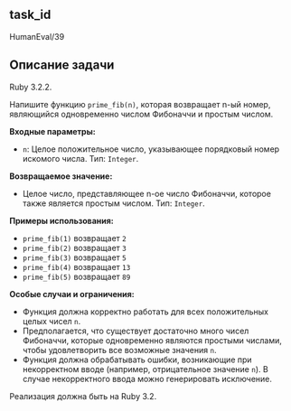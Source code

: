 ## task_id
HumanEval/39

## Описание задачи
Ruby 3.2.2.

Напишите функцию `prime_fib(n)`, которая возвращает n-ый номер, являющийся одновременно числом Фибоначчи и простым числом.

**Входные параметры:**

* `n`: Целое положительное число, указывающее порядковый номер искомого числа.  Тип: `Integer`.

**Возвращаемое значение:**

* Целое число, представляющее n-ое число Фибоначчи, которое также является простым числом. Тип: `Integer`.

**Примеры использования:**

* `prime_fib(1)` возвращает `2`
* `prime_fib(2)` возвращает `3`
* `prime_fib(3)` возвращает `5`
* `prime_fib(4)` возвращает `13`
* `prime_fib(5)` возвращает `89`

**Особые случаи и ограничения:**

* Функция должна корректно работать для всех положительных целых чисел `n`.
* Предполагается, что существует достаточно много чисел Фибоначчи, которые одновременно являются простыми числами, чтобы удовлетворить все возможные значения `n`.
*  Функция должна обрабатывать ошибки, возникающие при некорректном вводе (например, отрицательное значение `n`).  В случае некорректного ввода можно генерировать исключение.


Реализация должна быть на Ruby 3.2.

